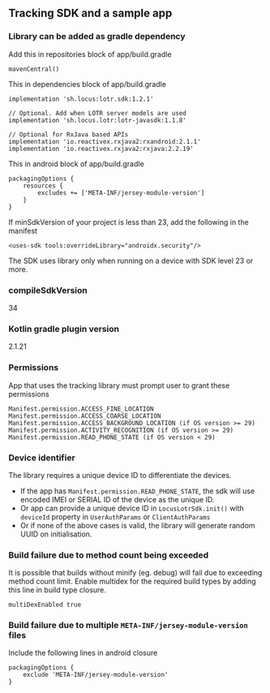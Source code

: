 ## Tracking SDK and a sample app

### Library can be added as gradle dependency

Add this in repositories block of app/build.gradle
```
mavenCentral()
```

This in dependencies block of app/build.gradle
```
implementation 'sh.locus:lotr.sdk:1.2.1'

// Optional. Add when LOTR server models are used
implementation 'sh.locus.lotr:lotr-javasdk:1.1.8'

// Optional for RxJava based APIs
implementation 'io.reactivex.rxjava2:rxandroid:2.1.1'
implementation 'io.reactivex.rxjava2:rxjava:2.2.19'
```

This in android block of app/build.gradle
```
packagingOptions {
    resources {
        excludes += ['META-INF/jersey-module-version']
    }
}
```
If minSdkVersion of your project is less than 23, add the following in the manifest
```
<uses-sdk tools:overrideLibrary="androidx.security"/>
```
The SDK uses library only when running on a device with SDK level 23 or more.

### compileSdkVersion
34

### Kotlin gradle plugin version
2.1.21

### Permissions

App that uses the tracking library must prompt user to grant these permissions
```
Manifest.permission.ACCESS_FINE_LOCATION
Manifest.permission.ACCESS_COARSE_LOCATION
Manifest.permission.ACCESS_BACKGROUND_LOCATION (if OS version >= 29)
Manifest.permission.ACTIVITY_RECOGNITION (if OS version >= 29)
Manifest.permission.READ_PHONE_STATE (if OS version < 29)
```

### Device identifier

The library requires a unique device ID to differentiate the devices.

- If the app has `Manifest.permission.READ_PHONE_STATE`, the sdk will use encoded IMEI or SERIAL ID of the device as the unique ID.
- Or app can provide a unique device ID in `LocusLotrSdk.init()` with `deviceId` property in `UserAuthParams` or `ClientAuthParams`
- Or if none of the above cases is valid, the library will generate random UUID on initialisation.

### Build failure due to method count being exceeded

It is possible that builds without minify (eg. debug) will fail due to exceeding method count limit.
Enable multidex for the required build types by adding this line in build type closure.
```
multiDexEnabled true
```

### Build failure due to multiple `META-INF/jersey-module-version` files

Include the following lines in android closure
```
packagingOptions {
    exclude 'META-INF/jersey-module-version'
}
```
